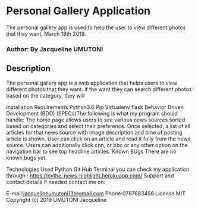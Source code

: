 # Personal Gallery Application

The personal gallery app is used to help the user to view different photos that they want, March 18th 2019.

### Author: By Jacqueline UMUTONI
## Description

The personal gallery app is a web application that helps users to view different photos that they want. if the want they can search different photos based on the category, they will  

Installation Requirements
Python3.6
Pip
Virtualenv
flask
Behavior Driven Development (BDD)
(SPECs)The following is what my program should handle: The home page allows users to see various news sources sorted based on categories and select their preference. Once selected, a list of all articles for that news source with image description and time of posting article is shown. User can click on an article and read it fully from the news source. Users can additionally click cnn, or bbc or any other option on the navigation bar to see top headline articles. Known BUgs There are no known bugs yet.

Technologies Used
Python
Git Hub
Terminal
you can check my application through : https://pytho-news-highlight.herokuapp.com/
Support and contact details
If needed contact me on:

E-mail:jacquelineumutoni13@gmail.com
Phone:0787683456
License
MIT Copyright (c) 2019 UMUTONI Jacqueline